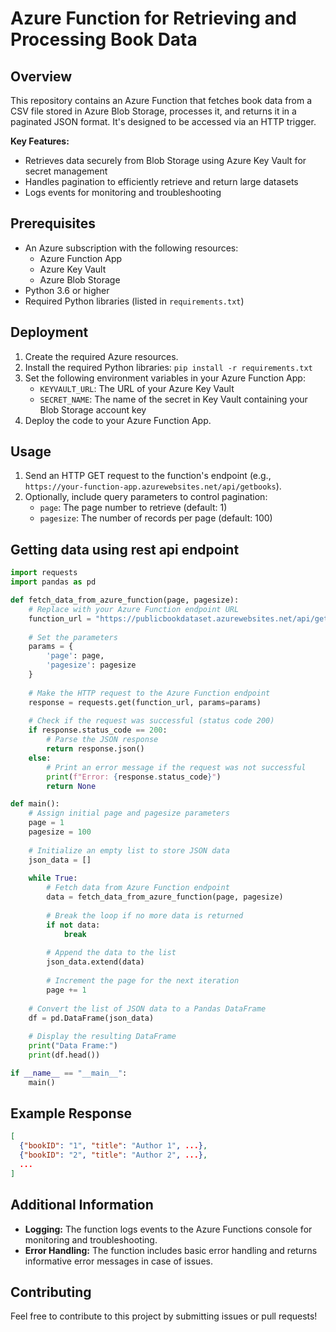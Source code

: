# Azure Function for Retrieving and Processing Book Data

## Overview

This repository contains an Azure Function that fetches book data from a CSV file stored in Azure Blob Storage, processes it, and returns it in a paginated JSON format. It's designed to be accessed via an HTTP trigger.

**Key Features:**

- Retrieves data securely from Blob Storage using Azure Key Vault for secret management
- Handles pagination to efficiently retrieve and return large datasets
- Logs events for monitoring and troubleshooting

## Prerequisites

- An Azure subscription with the following resources:
    - Azure Function App
    - Azure Key Vault
    - Azure Blob Storage
- Python 3.6 or higher
- Required Python libraries (listed in `requirements.txt`)

## Deployment

1. Create the required Azure resources.
2. Install the required Python libraries: `pip install -r requirements.txt`
3. Set the following environment variables in your Azure Function App:
    - `KEYVAULT_URL`: The URL of your Azure Key Vault
    - `SECRET_NAME`: The name of the secret in Key Vault containing your Blob Storage account key
4. Deploy the code to your Azure Function App.

## Usage

1. Send an HTTP GET request to the function's endpoint (e.g., `https://your-function-app.azurewebsites.net/api/getbooks`).
2. Optionally, include query parameters to control pagination:
    - `page`: The page number to retrieve (default: 1)
    - `pagesize`: The number of records per page (default: 100)

## Getting data using rest api endpoint

```python
import requests
import pandas as pd

def fetch_data_from_azure_function(page, pagesize):
    # Replace with your Azure Function endpoint URL
    function_url = "https://publicbookdataset.azurewebsites.net/api/getbooks"
    
    # Set the parameters
    params = {
        'page': page,
        'pagesize': pagesize
    }
    
    # Make the HTTP request to the Azure Function endpoint
    response = requests.get(function_url, params=params)
    
    # Check if the request was successful (status code 200)
    if response.status_code == 200:
        # Parse the JSON response
        return response.json()
    else:
        # Print an error message if the request was not successful
        print(f"Error: {response.status_code}")
        return None

def main():
    # Assign initial page and pagesize parameters
    page = 1
    pagesize = 100
    
    # Initialize an empty list to store JSON data
    json_data = []
    
    while True:
        # Fetch data from Azure Function endpoint
        data = fetch_data_from_azure_function(page, pagesize)
        
        # Break the loop if no more data is returned
        if not data:
            break
        
        # Append the data to the list
        json_data.extend(data)
        
        # Increment the page for the next iteration
        page += 1
    
    # Convert the list of JSON data to a Pandas DataFrame
    df = pd.DataFrame(json_data)
    
    # Display the resulting DataFrame
    print("Data Frame:")
    print(df.head())

if __name__ == "__main__":
    main()

```

## Example Response

```json
[
  {"bookID": "1", "title": "Author 1", ...},
  {"bookID": "2", "title": "Author 2", ...},
  ...
]
```

## Additional Information

- **Logging:** The function logs events to the Azure Functions console for monitoring and troubleshooting.
- **Error Handling:** The function includes basic error handling and returns informative error messages in case of issues.

## Contributing

Feel free to contribute to this project by submitting issues or pull requests!